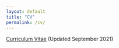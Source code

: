 ```yaml
---
layout: default
title: "CV"
permalink: /cv/
---
```



[Curriculum Vitae](../GordonLiaoCV.pdf)  (Updated September 2021)

